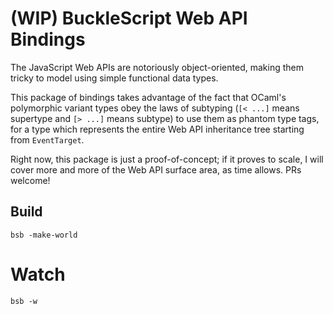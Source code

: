 # (WIP) BuckleScript Web API Bindings

The JavaScript Web APIs are notoriously object-oriented, making them
tricky to model using simple functional data types.

This package of bindings takes advantage of the fact that OCaml's
polymorphic variant types obey the laws of subtyping (`[< ...]` means
supertype and `[> ...]` means subtype) to use them as phantom type tags,
for a type which represents the entire Web API inheritance tree starting
from `EventTarget`.

Right now, this package is just a proof-of-concept; if it proves to
scale, I will cover more and more of the Web API surface area, as time
allows. PRs welcome!

## Build

    bsb -make-world

# Watch

    bsb -w
